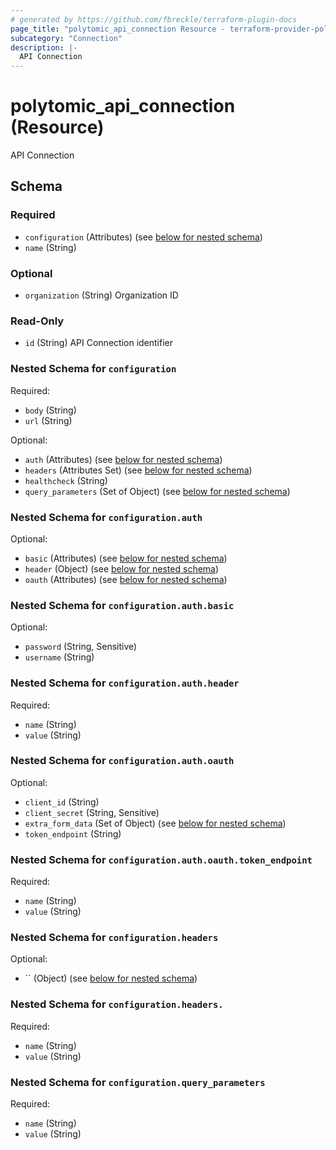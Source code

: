 ```yaml
---
# generated by https://github.com/fbreckle/terraform-plugin-docs
page_title: "polytomic_api_connection Resource - terraform-provider-polytomic"
subcategory: "Connection"
description: |-
  API Connection
---
```


# polytomic_api_connection (Resource)

API Connection



<!-- schema generated by tfplugindocs -->
## Schema

### Required

- `configuration` (Attributes) (see [below for nested schema](#nestedatt--configuration))
- `name` (String)

### Optional

- `organization` (String) Organization ID

### Read-Only

- `id` (String) API Connection identifier

<a id="nestedatt--configuration"></a>
### Nested Schema for `configuration`

Required:

- `body` (String)
- `url` (String)

Optional:

- `auth` (Attributes) (see [below for nested schema](#nestedatt--configuration--auth))
- `headers` (Attributes Set) (see [below for nested schema](#nestedatt--configuration--headers))
- `healthcheck` (String)
- `query_parameters` (Set of Object) (see [below for nested schema](#nestedatt--configuration--query_parameters))

<a id="nestedatt--configuration--auth"></a>
### Nested Schema for `configuration.auth`

Optional:

- `basic` (Attributes) (see [below for nested schema](#nestedatt--configuration--auth--basic))
- `header` (Object) (see [below for nested schema](#nestedatt--configuration--auth--header))
- `oauth` (Attributes) (see [below for nested schema](#nestedatt--configuration--auth--oauth))

<a id="nestedatt--configuration--auth--basic"></a>
### Nested Schema for `configuration.auth.basic`

Optional:

- `password` (String, Sensitive)
- `username` (String)


<a id="nestedatt--configuration--auth--header"></a>
### Nested Schema for `configuration.auth.header`

Required:

- `name` (String)
- `value` (String)


<a id="nestedatt--configuration--auth--oauth"></a>
### Nested Schema for `configuration.auth.oauth`

Optional:

- `client_id` (String)
- `client_secret` (String, Sensitive)
- `extra_form_data` (Set of Object) (see [below for nested schema](#nestedatt--configuration--auth--oauth--extra_form_data))
- `token_endpoint` (String)

<a id="nestedatt--configuration--auth--oauth--extra_form_data"></a>
### Nested Schema for `configuration.auth.oauth.token_endpoint`

Required:

- `name` (String)
- `value` (String)




<a id="nestedatt--configuration--headers"></a>
### Nested Schema for `configuration.headers`

Optional:

- `` (Object) (see [below for nested schema](#nestedatt--configuration--headers--))

<a id="nestedatt--configuration--headers--"></a>
### Nested Schema for `configuration.headers.`

Required:

- `name` (String)
- `value` (String)



<a id="nestedatt--configuration--query_parameters"></a>
### Nested Schema for `configuration.query_parameters`

Required:

- `name` (String)
- `value` (String)


